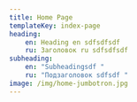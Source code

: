 ```yaml
---
title: Home Page
templateKey: index-page
heading:
    en: Heading en sdfsdfsdf
    ru: Заголовок ru sdfsdfsdf
subheading:
    en: "Subheadingsdf "
    ru: "Подзаголовок sdfsdf "
image: /img/home-jumbotron.jpg
---
```

